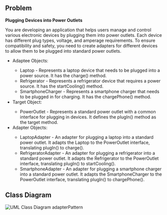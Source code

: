 ## Problem

<b>Plugging Devices into Power Outlets</b>

You are developing an application that helps users manage and control various electronic devices by plugging them into power outlets. Each device has different plug types, voltage, and amperage requirements. To ensure compatibility and safety, you need to create adapters for different devices to allow them to be plugged into standard power outlets.

<ul>
<li>Adaptee Objects:</li>

<ul>
<li>Laptop - Represents a laptop device that needs to be plugged into a power source. It has the charge() method.</li>

<li>Refrigerator - Represents a refrigerator device that requires a power source. It has the startCooling() method.</li>

<li>SmartphoneCharger - Represents a smartphone charger that needs to be plugged in for charging. It has the chargePhone() method.</li>
</ul>

<li>Target Object:</li>

<ul>
<li>PowerOutlet - Represents a standard power outlet with a common interface for plugging in devices. It defines the plugIn() method as the target method.</li>
</ul>

<li>Adapter Objects:</li>

<ul>
<li>LaptopAdapter - An adapter for plugging a laptop into a standard power outlet. It adapts the Laptop to the PowerOutlet interface, translating plugIn() to charge().</li>

<li>RefrigeratorAdapter - An adapter for plugging a refrigerator into a standard power outlet. It adapts the Refrigerator to the PowerOutlet interface, translating plugIn() to startCooling().</li>

<li>SmartphoneAdapter - An adapter for plugging a smartphone charger into a standard power outlet. It adapts the SmartphoneCharger to the PowerOutlet interface, translating plugIn() to chargePhone().</li>
</ul>
</ul>

## Class Diagram
![UML Class Diagram adapterPattern](https://github.com/AeronRedCelajes/adapterPattern/assets/142370807/ce498849-9ef4-4175-ab0d-5b94189664e9)
